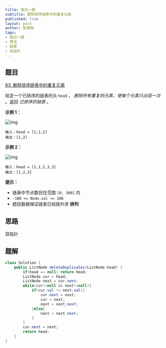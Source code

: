 ```yaml
---
title: 每日一题
subtitle: 删除排序链表中的重复元素
published: true
layout: post
author: 陈家辉
tags:
- 每日一题
- 算法
- 链表
- 双指针
---
```


## 题目

[83. 删除排序链表中的重复元素](https://leetcode.cn/problems/remove-duplicates-from-sorted-list/)

给定一个已排序的链表的头 `head` ， *删除所有重复的元素，使每个元素只出现一次* 。返回 *已排序的链表* 。

 

**示例 1：**

![img](https://assets.leetcode.com/uploads/2021/01/04/list1.jpg)

```
输入：head = [1,1,2]
输出：[1,2]
```

**示例 2：**

![img](https://assets.leetcode.com/uploads/2021/01/04/list2.jpg)

```
输入：head = [1,1,2,3,3]
输出：[1,2,3]
```

 

**提示：**

- 链表中节点数目在范围 `[0, 300]` 内
- `-100 <= Node.val <= 100`
- 题目数据保证链表已经按升序 **排列**

## 思路

双指针

## 题解

```java
class Solution {
    public ListNode deleteDuplicates(ListNode head) {
        if(head == null) return head;
        ListNode cur = head;
        ListNode next = cur.next;
        while(cur!=null && next!=null){
            if(cur.val != next.val){
                cur.next = next;
                cur = next;
                next = next.next;
            }else{
                next = next.next;
            }
        }
        cur.next = next;
        return head;
    }
}
```

